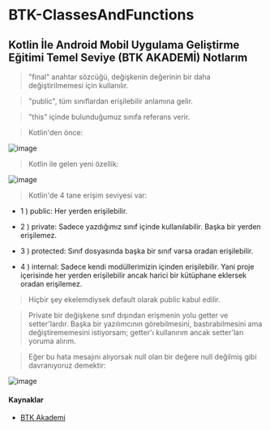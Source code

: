 # BTK-ClassesAndFunctions

## Kotlin İle Android Mobil Uygulama Geliştirme Eğitimi Temel Seviye (BTK AKADEMİ) Notlarım

>"final" anahtar sözcüğü, değişkenin değerinin bir daha değiştirilmemesi için kullanılır.

>"public", tüm sınıflardan erişilebilir anlamına gelir.

>"this" içinde bulunduğumuz sınıfa referans verir.

>Kotlin'den önce:

![image](https://user-images.githubusercontent.com/109730490/180984851-32c92d48-d553-4f6f-9ef4-a880a11ea6ac.png)

>Kotlin ile gelen yeni özellik:

![image](https://user-images.githubusercontent.com/109730490/180985729-fcfd6a9a-107a-4764-bfb0-cb2db6abacd5.png)

>Kotlin'de 4 tane erişim seviyesi var:

- 1 ) public: Her yerden erişilebilir.

- 2 ) private: Sadece yazdığımız sınıf içinde kullanılabilir. Başka bir yerden erişilemez.

- 3 ) protected: Sınıf dosyasında başka bir sınıf varsa oradan erişilebilir.

- 4 ) internal: Sadece kendi modüllerimizin içinden erişilebilir. Yani proje içerisinde her yerden erişilebilir ancak harici bir kütüphane eklersek oradan erişilemez.

>Hiçbir şey ekelemdiysek default olarak public kabul edilir.

>Private bir değişkene sınıf dışından erişmenin yolu getter ve setter'lardır. Başka bir yazılımcının görebilmesini, bastırabilmesini ama değiştirememesini istiyorsam; getter'ı kullanırım ancak setter'ları yoruma alırım.

>Eğer bu hata mesajını alıyorsak null olan bir değere null değilmiş gibi davranıyoruz demektir:

![image](https://user-images.githubusercontent.com/109730490/181212596-f18722d0-378f-4013-8d7c-e4c06bd2f890.png)

#### Kaynaklar

- [BTK Akademi](https://www.btkakademi.gov.tr/portal/course/kotlin-ile-android-mobil-uygulama-gelistirme-egitimi-temel-seviye-10274)
